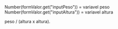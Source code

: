 Number(formValor.get("inputPeso")) = variavel peso
Number(formValor.get("inputAltura")) = variavel altura

peso / (altura x altura). 
